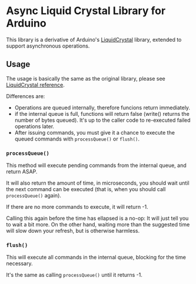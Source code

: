 # Async Liquid Crystal Library for Arduino

This library is a derivative of Arduino's [LiquidCrystal](http://www.arduino.cc/en/Reference/LiquidCrystal) library, extended to support asynchronous operations.


## Usage

The usage is basically the same as the original library, please see [LiquidCrystal reference](http://www.arduino.cc/en/Reference/LiquidCrystal).

Differences are:
- Operations are queued internally, therefore funcions return immediately.
- if the internal queue is full, functions will return false (write() returns the number of bytes queued).
It's up to the caller code to re-executed failed operations later.
- After issuing commands, you must give it a chance to execute the queued commands with `processQueue()` or `flush()`.

### `processQueue()`

This method will execute pending commands from the internal queue, and return ASAP.

It will also return the amount of time, in microseconds, you should wait until the next command can be executed (that is, when you should call `processQueue()` again).

If there are no more commands to execute, it will return -1.

Calling this again before the time has ellapsed is a no-op: It will just tell you to wait a bit more.
On the other hand, waiting more than the suggested time will slow down your refresh, but is otherwise harmless.
   
### `flush()`

This will execute all commands in the internal queue, blocking for the time necessary.

It's the same as calling `processQueue()` until it returns -1.
